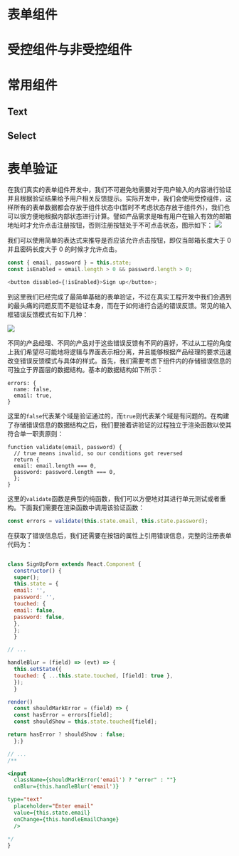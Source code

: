 # 表单组件

# 受控组件与非受控组件

# 常用组件

## Text

## Select

# 表单验证

在我们真实的表单组件开发中，我们不可避免地需要对于用户输入的内容进行验证并且根据验证结果给予用户相关反馈提示。实际开发中，我们会使用受控组件，这样所有的表单数据都会存放于组件状态中(暂时不考虑状态存放于组件外)，我们也可以很方便地根据内部状态进行计算。譬如产品需求是唯有用户在输入有效的邮箱地址时才允许点击注册按钮，否则注册按钮处于不可点击状态，图示如下：
![](https://coding.net/u/hoteam/p/Cache/git/raw/master/2017/1/2/flow.png)

我们可以使用简单的表达式来推导是否应该允许点击按钮，即仅当邮箱长度大于 0 并且密码长度大于 0 的时候才允许点击。

```js
const { email, password } = this.state;
const isEnabled = email.length > 0 && password.length > 0;

<button disabled={!isEnabled}>Sign up</button>;
```

到这里我们已经完成了最简单基础的表单验证，不过在真实工程开发中我们会遇到的最头痛的问题反而不是验证本身，而在于如何进行合适的错误反馈。常见的输入框错误反馈模式有如下几种：

![](https://coding.net/u/hoteam/p/Cache/git/raw/master/2017/1/2/Group.png)

不同的产品经理、不同的产品对于这些错误反馈有不同的喜好，不过从工程的角度上我们希望尽可能地将逻辑与界面表示相分离，并且能够根据产品经理的要求迅速改变错误反馈模式与具体的样式。首先，我们需要考虑下组件内的存储错误信息的可独立于界面层的数据结构。基本的数据结构如下所示：

```
errors: {
  name: false,
  email: true,
}
```

这里的`false`代表某个域是验证通过的，而`true`则代表某个域是有问题的。在构建了存储错误信息的数据结构之后，我们要接着讲验证的过程独立于渲染函数以使其符合单一职责原则：

```
function validate(email, password) {
  // true means invalid, so our conditions got reversed
  return {
  email: email.length === 0,
  password: password.length === 0,
  };
}
```

这里的`validate`函数是典型的纯函数，我们可以方便地对其进行单元测试或者重构。下面我们需要在渲染函数中调用该验证函数：

```js
const errors = validate(this.state.email, this.state.password);
```

在获取了错误信息后，我们还需要在按钮的属性上引用错误信息，完整的注册表单代码为：

```jsx

class SignUpForm extends React.Component {
  constructor() {
  super();
  this.state = {
  email: '',
  password: '',
  touched: {
  email: false,
  password: false,
  },
  };
  }

// ...

handleBlur = (field) => (evt) => {
  this.setState({
  touched: { ...this.state.touched, [field]: true },
  });
  }

render()
  const shouldMarkError = (field) => {
  const hasError = errors[field];
  const shouldShow = this.state.touched[field];

return hasError ? shouldShow : false;
  };}

// ...
/**

<input
  className={shouldMarkError('email') ? "error" : ""}
  onBlur={this.handleBlur('email')}

type="text"
  placeholder="Enter email"
  value={this.state.email}
  onChange={this.handleEmailChange}
  />
 
*/
}

```
